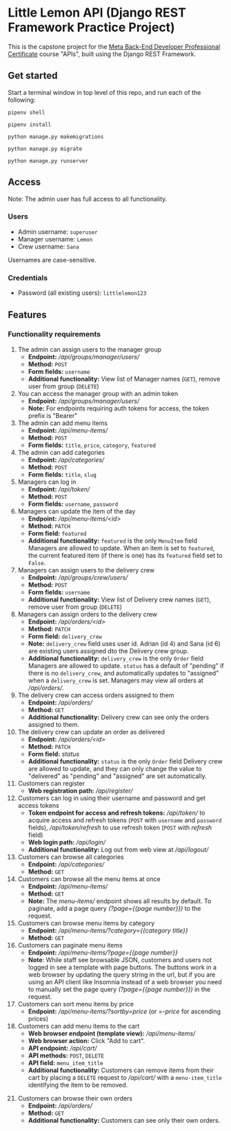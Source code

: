 # Little Lemon API (Django REST Framework Practice Project)

This is the capstone project for the [Meta Back-End Developer Professional Certificate](https://www.coursera.org/professional-certificates/meta-back-end-developer) course "APIs", built using the Django REST Framework.

## Get started

Start a terminal window in top level of this repo, and run each of the following:

`pipenv shell`

`pipenv install`

`python manage.py makemigrations`

`python manage.py migrate`

`python manage.py runserver`

## Access

Note: The admin user has full access to all functionality.

### Users
- Admin username: `superuser`
- Manager username: `Lemon`
- Crew username: `Sana`

Usernames are case-sensitive.

### Credentials
- Password (all existing users): `littlelemon123`

## Features
### Functionality requirements

1.	The admin can assign users to the manager group
    - **Endpoint:** */api/groups/manager/users/*
    - **Method:** `POST`
    - **Form fields:** `username`
    - **Additional functionality:** View list of Manager names (`GET`), remove user from group (`DELETE`)
2.	You can access the manager group with an admin token
    - **Endpoint:** */api/groups/manager/users/*
    - **Note:** For endpoints requiring auth tokens for access, the token prefix is "Bearer"
3.	The admin can add menu items
    - **Endpoint:** */api/menu-items/*
    - **Method:** `POST`
    - **Form fields:** `title`, `price`, `category`, `featured`
4.	The admin can add categories
    - **Endpoint:** */api/categories/*
    - **Method:** `POST`
    - **Form fields:** `title`, `slug`
5.	Managers can log in 
    - **Endpoint:** */api/token/*
    - **Method:** `POST`
    - **Form fields:** `username`, `password`
6.	Managers can update the item of the day
    - **Endpoint:** */api/menu-items/<id\>*
    - **Method:** `PATCH`
    - **Form field:** `featured`
    - **Additional functionality:** `featured` is the only `MenuItem` field Managers are allowed to update. When an item is set to `featured`, the current featured item (if there is one) has its `featured` field set to `False`.
7.	Managers can assign users to the delivery crew
    - **Endpoint:** */api/groups/crew/users/*
    - **Method:** `POST`
    - **Form fields:** `username`
    - **Additional functionality:** View list of Delivery crew names (`GET`), remove user from group (`DELETE`)
8.	Managers can assign orders to the delivery crew
    - **Endpoint:** */api/orders/<id\>*
    - **Method:** `PATCH`
    - **Form field:** `delivery_crew`
    - **Note:** `delivery_crew` field uses user id. Adrian (id 4) and Sana (id 6) are existing users assigned dto the Delivery crew group. 
    - **Additional functionality:** `delivery_crew` is the only `Order` field Managers are allowed to update. `status` has a default of "pending" if there is no `delivery_crew`, and automatically updates to "assigned" when a `delivery_crew` is set. Managers may view all orders at */api/orders/*.
9.	The delivery crew can access orders assigned to them
    - **Endpoint:** */api/orders/*
    - **Method:** `GET`
    - **Additional functionality:** Delivery crew can see only the orders assigned to them.
10. The delivery crew can update an order as delivered
    - **Endpoint:** */api/orders/<id\>*
    - **Method:** `PATCH`
    - **Form field:** *status*
    - **Additional functionality:** `status` is the only `Order` field Delivery crew are allowed to update, and they can only change the value to "delivered" as "pending" and "assigned" are set automatically.
11. Customers can register
    - **Web registration path:** */api/register/*
12. Customers can log in using their username and password and get access tokens
    - **Token endpoint for access and refresh tokens:** */api/token/* to acquire access and refresh tokens (`POST` with `username` and `password` fields), */api/token/refresh* to use refresh token (`POST` with *refresh* field)
    - **Web login path:** */api/login/*
    - **Additional functionality:** Log out from web view at */api/logout/*
13. Customers can browse all categories
    - **Endpoint:** */api/categories/*
    - **Method:** `GET`
14. Customers can browse all the menu items at once
    - **Endpoint:** */api/menu-items/*
    - **Method:** `GET`
    - **Note:** The *menu-items/* endpoint shows all results by default. To paginate, add a page query *(?page={{page number}})* to the request.
15. Customers can browse menu items by category
    - **Endpoint:** */api/menu-items/?category={{category title}}*
    - **Method:** `GET`
16. Customers can paginate menu items
    - **Endpoint:** */api/menu-items/?page={{page number}}*
    - **Note**: While staff see browsable JSON, customers and users not logged in see a template with page buttons. The buttons work in a web browser by updating the query string in the url, but if you are using an API client like Insomnia instead of a web browser you need to manually set the page query *(?page={{page number}})* in the request.
17. Customers can sort menu items by price
    - **Endpoint:** */api/menu-items/?sortby=price* (or *=-price* for ascending prices)
18. Customers can add menu items to the cart
    - **Web browser endpoint (template view):** */api/menu-items/*
    - **Web browser action:** Click "Add to cart".
    - **API endpoint:** */api/cart/*
    - **API methods:** `POST`, `DELETE`
    - **API field:** `menu_item_title`
    - **Additional functionality:** Customers can remove items from their cart by placing a `DELETE` request to */api/cart/* with a `menu-item_title` identifying the item to be removed.
<!-- 19. Customers can access previously added items in the cart -->
<!-- 20. Customers can place orders -->
21. Customers can browse their own orders
    - **Endpoint:** */api/orders/*
    - **Method:** `GET`
    - **Additional functionality:** Customers can see only their own orders.